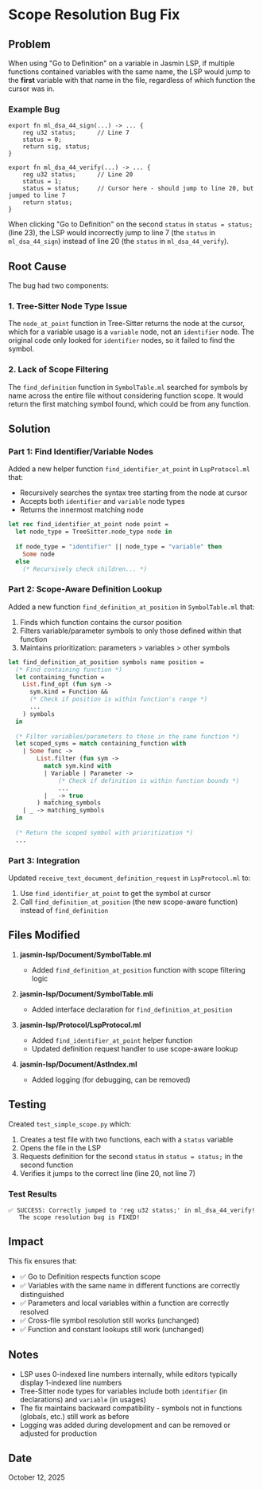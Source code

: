 # Scope Resolution Bug Fix

## Problem

When using "Go to Definition" on a variable in Jasmin LSP, if multiple functions contained variables with the same name, the LSP would jump to the **first** variable with that name in the file, regardless of which function the cursor was in.

### Example Bug

```jasmin
export fn ml_dsa_44_sign(...) -> ... {
    reg u32 status;      // Line 7
    status = 0;
    return sig, status;
}

export fn ml_dsa_44_verify(...) -> ... {
    reg u32 status;      // Line 20
    status = 1;
    status = status;     // Cursor here - should jump to line 20, but jumped to line 7
    return status;
}
```

When clicking "Go to Definition" on the second `status` in `status = status;` (line 23), the LSP would incorrectly jump to line 7 (the `status` in `ml_dsa_44_sign`) instead of line 20 (the `status` in `ml_dsa_44_verify`).

## Root Cause

The bug had two components:

### 1. Tree-Sitter Node Type Issue
The `node_at_point` function in Tree-Sitter returns the node at the cursor, which for a variable usage is a `variable` node, not an `identifier` node. The original code only looked for `identifier` nodes, so it failed to find the symbol.

### 2. Lack of Scope Filtering
The `find_definition` function in `SymbolTable.ml` searched for symbols by name across the entire file without considering function scope. It would return the first matching symbol found, which could be from any function.

## Solution

### Part 1: Find Identifier/Variable Nodes
Added a new helper function `find_identifier_at_point` in `LspProtocol.ml` that:
- Recursively searches the syntax tree starting from the node at cursor
- Accepts both `identifier` and `variable` node types
- Returns the innermost matching node

```ocaml
let rec find_identifier_at_point node point =
  let node_type = TreeSitter.node_type node in
  
  if node_type = "identifier" || node_type = "variable" then
    Some node
  else
    (* Recursively check children... *)
```

### Part 2: Scope-Aware Definition Lookup
Added a new function `find_definition_at_position` in `SymbolTable.ml` that:
1. Finds which function contains the cursor position
2. Filters variable/parameter symbols to only those defined within that function
3. Maintains prioritization: parameters > variables > other symbols

```ocaml
let find_definition_at_position symbols name position =
  (* Find containing function *)
  let containing_function = 
    List.find_opt (fun sym ->
      sym.kind = Function &&
      (* Check if position is within function's range *)
      ...
    ) symbols
  in
  
  (* Filter variables/parameters to those in the same function *)
  let scoped_syms = match containing_function with
    | Some func ->
        List.filter (fun sym ->
          match sym.kind with
          | Variable | Parameter ->
              (* Check if definition is within function bounds *)
              ...
          | _ -> true
        ) matching_symbols
    | _ -> matching_symbols
  in
  
  (* Return the scoped symbol with prioritization *)
  ...
```

### Part 3: Integration
Updated `receive_text_document_definition_request` in `LspProtocol.ml` to:
1. Use `find_identifier_at_point` to get the symbol at cursor
2. Call `find_definition_at_position` (the new scope-aware function) instead of `find_definition`

## Files Modified

1. **jasmin-lsp/Document/SymbolTable.ml**
   - Added `find_definition_at_position` function with scope filtering logic

2. **jasmin-lsp/Document/SymbolTable.mli**
   - Added interface declaration for `find_definition_at_position`

3. **jasmin-lsp/Protocol/LspProtocol.ml**
   - Added `find_identifier_at_point` helper function
   - Updated definition request handler to use scope-aware lookup

4. **jasmin-lsp/Document/AstIndex.ml**
   - Added logging (for debugging, can be removed)

## Testing

Created `test_simple_scope.py` which:
1. Creates a test file with two functions, each with a `status` variable
2. Opens the file in the LSP
3. Requests definition for the second `status` in `status = status;` in the second function
4. Verifies it jumps to the correct line (line 20, not line 7)

### Test Results
```
✅ SUCCESS: Correctly jumped to 'reg u32 status;' in ml_dsa_44_verify!
   The scope resolution bug is FIXED!
```

## Impact

This fix ensures that:
- ✅ Go to Definition respects function scope
- ✅ Variables with the same name in different functions are correctly distinguished
- ✅ Parameters and local variables within a function are correctly resolved
- ✅ Cross-file symbol resolution still works (unchanged)
- ✅ Function and constant lookups still work (unchanged)

## Notes

- LSP uses 0-indexed line numbers internally, while editors typically display 1-indexed line numbers
- Tree-Sitter node types for variables include both `identifier` (in declarations) and `variable` (in usages)
- The fix maintains backward compatibility - symbols not in functions (globals, etc.) still work as before
- Logging was added during development and can be removed or adjusted for production

## Date
October 12, 2025
